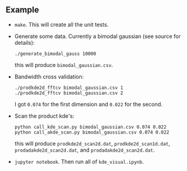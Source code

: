 Example
-------

+ `make`. This will create all the unit tests. 

+ Generate some data. Currently a bimodal gaussian (see source for details):

  ```
  ./generate_bimodal_gauss 10000
  ```

  this will produce `bimodal_gaussian.csv`. 

+ Bandwidth cross validation:

  ```
  ./prodkde2d_fftcv bimodal_gaussian.csv 1
  ./prodkde2d_fftcv bimodal_gaussian.csv 2
  ```

  I got `0.074` for the first dimension and `0.022` for the second. 

+ Scan the product kde's:

  ```
  python call_kde_scan.py bimodal_gaussian.csv 0.074 0.022
  python call_akde_scan.py bimodal_gaussian.csv 0.074 0.022
  ```

  this will produce `prodkde2d_scan2d.dat`, `prodkde2d_scan1d.dat`, `prodadakde2d_scan2d.dat`, and `prodadakde2d_scan2d.dat`.

+ `jupyter notebook`. Then run all of `kde_visual.ipynb`. 
